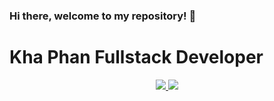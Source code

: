 ### Hi there, welcome to my repository! 👋
# Kha Phan Fullstack Developer
<p align="center">
  <a href="https://skillicons.dev">
    <img src="https://skillicons.dev/icons?i=cpp,cs,java,javascript,nodejs,react,dotnet" />
    <img src="https://user-images.githubusercontent.com/76431966/218500578-08f55bbd-e69f-4c1a-866b-1f89946b76a1.png" />
    
  </a>
</p>


